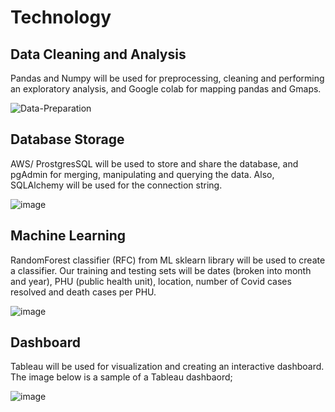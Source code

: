 # Technology
## Data Cleaning and Analysis
Pandas and Numpy will be used for preprocessing, cleaning and performing an exploratory analysis, and Google colab for mapping pandas and Gmaps. 

![Data-Preparation](https://user-images.githubusercontent.com/76136277/118398306-00996f00-b626-11eb-9cb6-058db86895c3.jpg)

## Database Storage
AWS/ ProstgresSQL will be used to store and share the database, and pgAdmin for merging, manipulating and querying the data. Also, SQLAlchemy will be used for the connection string.

![image](https://user-images.githubusercontent.com/76136277/118399177-ebbeda80-b629-11eb-997d-fb8b0fdd6a35.png)

## Machine Learning
RandomForest classifier (RFC) from ML sklearn library will be used to create a classifier. Our training and testing sets will be dates (broken into month and year), PHU (public health unit), location, number of Covid cases resolved and death cases per PHU.

![image](https://user-images.githubusercontent.com/76136277/118399538-a6031180-b62b-11eb-8abf-55bf6953ec6f.png)


## Dashboard
Tableau will be used for visualization and creating an interactive dashboard. The image below is a sample of a Tableau dashbaord;

![image](https://user-images.githubusercontent.com/76136277/118399138-b0241080-b629-11eb-82a8-1119b5ded5bb.png)
